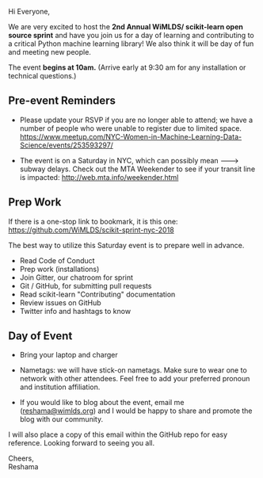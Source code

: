 Hi Everyone,

We are very excited to host the **2nd Annual WiMLDS/ scikit-learn open source sprint** and have you join us for a day of learning and contributing to a critical Python machine learning library!  We also think it will be day of fun and meeting new people.

The event **begins at 10am.** (Arrive early at 9:30 am for any installation or technical questions.)

## Pre-event Reminders

- Please update your RSVP if you are no longer able to attend; we have a number of people who were unable to register due to limited space.  https://www.meetup.com/NYC-Women-in-Machine-Learning-Data-Science/events/253593297/

- The event is on a Saturday in NYC, which can possibly mean ---> subway delays.  Check out the MTA Weekender to see if your transit line is impacted:  http://web.mta.info/weekender.html


## Prep Work

If there is a one-stop link to bookmark, it is this one:  https://github.com/WiMLDS/scikit-sprint-nyc-2018

The best way to utilize this Saturday event is to prepare well in advance.  
- Read Code of Conduct
- Prep work (installations)
- Join Gitter, our chatroom for sprint
- Git / GitHub, for submitting pull requests
- Read scikit-learn "Contributing" documentation
- Review issues on GitHub
- Twitter info and hashtags to know

## Day of Event

- Bring your laptop and charger

- Nametags:  we will have stick-on nametags.  Make sure to wear one to network with other attendees.  Feel free to add your preferred pronoun and institution affiliation. 

- If you would like to blog about the event, email me (reshama@wimlds.org) and I would be happy to share and promote the blog with our community. 

I will also place a copy of this email within the GitHub repo for easy reference.  Looking forward to seeing you all. 

Cheers,  
Reshama

 
